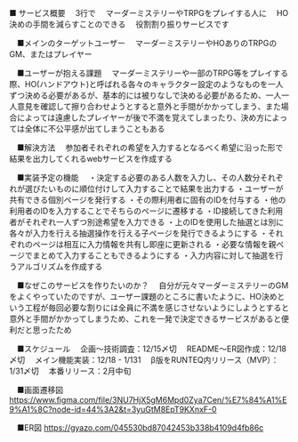 ■ サービス概要
　3行で
　マーダーミステリーやTRPGをプレイする人に
　HO決めの手間を減らすことのできる
　役割割り振りサービスです

　■メインのターゲットユーザー
　マーダーミステリーやHOありのTRPGのGM、またはプレイヤー

　■ユーザーが抱える課題
　マーダーミステリーや一部のTRPG等をプレイする際、HO(ハンドアウト)と呼ばれる各々のキャラクター設定のようなものを一人ずつ決める必要があるが、基本的には被りなしで決める必要があるため、一人一人意見を確認して擦り合わせようとすると意外と手間がかかってしまう、また場合によっては遠慮したプレイヤーが後で不満を覚えてしまったり、決め方によっては全体に不公平感が出てしまうこともある

　■解決方法
　参加者それぞれの希望を入力するとなるべく希望に沿った形で結果を出力してくれるwebサービスを作成する

　■実装予定の機能
　・決定する必要のある人数を入力し、その人数分それぞれが選びたいものに順位付けして入力することで結果を出力する
    ・ユーザーが共有できる個別ページを発行する
    ・その際利用者に固有のIDを付与する
    ・他の利用者のIDを入力することでそちらのページに遷移する
    ・ID接続してきた利用者がそれぞれ一人ずつ別途希望を入力できる
    ・上のIDを使用した抽選とは別に各々が入力を行える抽選操作を行える子ページを発行できるようにする
    ・それぞれのページは相互に入力情報を共有し即座に更新される
    ・必要な情報を親ページでまとめて入力することもできるようにする
    ・入力内容に対して抽選を行うアルゴリズムを作成する

　■なぜこのサービスを作りたいのか？
　自分が元々マーダーミステリーのGMをよくやっていたのですが、ユーザー課題のところに書いたように、HO決めという工程が毎回必要な割りには全員に不満を感じさせないようにしようとすると意外と手間がかかってしまうため、これを一発で決定できるサービスがあると便利だと思ったため

　■スケジュール
　企画〜技術調査：12/15〆切
　README〜ER図作成：12/18〆切
　メイン機能実装：12/18 - 1/131
　β版をRUNTEQ内リリース（MVP）：1/31〆切
　本番リリース：2月中旬

　■画面遷移図
https://www.figma.com/file/3NU7HjX5gM6Mpd0Zya7Cen/%E7%84%A1%E9%A1%8C?node-id=44%3A2&t=3yuGtM8EpT9KXnxF-0

　■ER図
https://gyazo.com/045530bd87042453b338b4109d4fb86c
